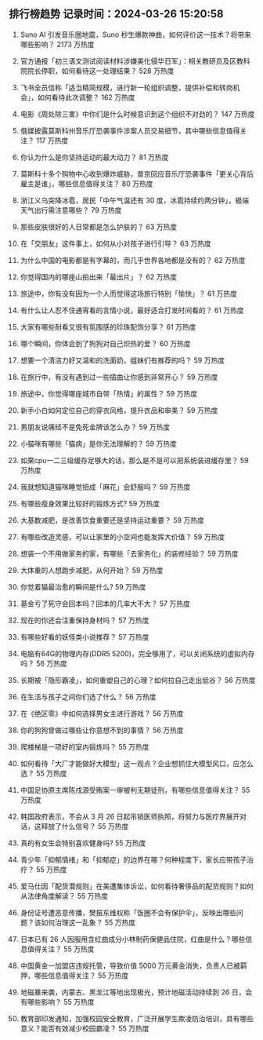 
## 排行榜趋势 记录时间：2024-03-26 15:20:58
  
  1. Suno AI 引发音乐圈地震，Suno 秒生爆款神曲，如何评价这一技术？将带来哪些影响？ 2173 万热度
    
  2. 官方通报「初三语文测试阅读材料涉嫌美化侵华日军」：相关教研员及区教科院院长停职，如何看待这一处理结果？ 528 万热度
    
  3. 飞书全员信称「适当精简规模，进行新一轮组织调整，提供补偿和转岗机会」，如何看待此次调整？ 162 万热度
    
  4. 电影《周处除三害》中你们是什么时候意识到这个组织不对劲的？ 147 万热度
    
  5. 俄媒披露莫斯科州音乐厅恐袭事件涉案人员交易细节，其中哪些信息值得关注？ 117 万热度
    
  6. 你认为什么是你坚持运动的最大动力？ 81 万热度
    
  7. 莫斯科十多个购物中心收到爆炸威胁，普京回应音乐厅恐袭事件「更关心背后雇主是谁」，哪些信息值得关注？ 80 万热度
    
  8. 浙江义乌突降冰雹，居民「中午气温还有 30 度，冰雹持续约两分钟」，极端天气出行需注意哪些？ 79 万热度
    
  9. 那些皮肤很好的人日常都是怎么护肤的？ 63 万热度
    
  10. 在「交朋友」这件事上，如何从小对孩子进行引导？ 63 万热度
    
  11. 为什么中国的电影都是有字幕的，而几乎世界各地都是没有的？ 62 万热度
    
  12. 你觉得国内的哪座山拍出来「最出片」？ 62 万热度
    
  13. 旅途中，你有没有因为一个人而觉得这场旅行特别「愉快」？ 61 万热度
    
  14. 有什么让人忍不住通宵看的言情小说，最好适合打发时间看的？ 61 万热度
    
  15. 大家有哪些耐看又很有氛围感的珍珠配饰分享？ 61 万热度
    
  16. 哪个瞬间，你体会到了狗狗对自己炽热的爱？ 60 万热度
    
  17. 想要一个清洁力好又温和的洗面奶，姐妹们有推荐的吗？ 59 万热度
    
  18. 在旅行中，有没有遇到过一些插曲让你感到非常开心？ 59 万热度
    
  19. 旅途中，你觉得哪座城市自带「热情」的属性？ 59 万热度
    
  20. 新手小白如何定位自己的穿衣风格，提升衣品和审美？ 59 万热度
    
  21. 男朋友说痛经不是免死金牌该怎么办？ 59 万热度
    
  22. 小猫咪有哪些「猫病」是你无法理解的？ 59 万热度
    
  23. 如果cpu一二三级缓存足够大的话，那么是不是可以把系统装进缓存里？ 59 万热度
    
  24. 我就想知道猫咪睡觉扭成「麻花」会舒服吗？ 59 万热度
    
  25. 有哪些瘦身效果比较好的锻炼方式? 59 万热度
    
  26. 大基数减肥，是改善饮食重要还是坚持运动重要？ 59 万热度
    
  27. 有哪些改造灵感，可以让家里的小空间也能发挥大价值？ 59 万热度
    
  28. 想装一个不用做家务的家，有哪些「去家务化」的装修经验？ 59 万热度
    
  29. 大体重的人想跑步减肥，从何开始？ 59 万热度
    
  30. 你觉着猫最治愈的瞬间是什么? 59 万热度
    
  31. 基金亏了死守会回本吗？回本的几率大不大？ 57 万热度
    
  32. 现在的你还会注重保持身材吗？ 57 万热度
    
  33. 有哪些好看的妖怪类小说推荐？ 57 万热度
    
  34. 电脑有64G的物理内存(DDR5 5200)，完全够用了，可以关闭系统的虚拟内存吗？ 56 万热度
    
  35. 长期被「隐形霸凌」，如何重塑自己的心理？如何拉自己走出低谷？ 56 万热度
    
  36. 在生活与孩子之间你们选了什么？ 56 万热度
    
  37. 在《绝区零》中如何选择男女主进行游戏？ 56 万热度
    
  38. 你的狗狗曾做过哪些让你意想不到的事情？ 56 万热度
    
  39. 爬楼梯是一项好的室内锻炼吗？ 55 万热度
    
  40. 如何看待「大厂才能做好大模型」这一观点？企业想抓住大模型风口，应怎么选？ 55 万热度
    
  41. 中国足协原主席陈戌源受贿案一审被判无期徒刑，有哪些信息值得关注？ 55 万热度
    
  42. 韩国政府表示，不会从 3 月 26 日起吊销医师执照，将努力与医疗界展开对话，这释放了什么信号？ 55 万热度
    
  43. 真的有女生会特别喜欢健身吗? 55 万热度
    
  44. 青少年「抑郁情绪」和「抑郁症」的边界在哪？何种程度下，家长应带孩子治疗？ 55 万热度
    
  45. 爱马仕因「配货潜规则」在美遭集体诉讼，如何看待奢侈品的配货规则？如何从法律角度解读？ 55 万热度
    
  46. 身份证号遭恶意传播，樊振东维权称「饭圈不会有保护伞」，反映出哪些问题？该如何治理这一乱象？ 55 万热度
    
  47. 日本已有 26 人因服用含红曲成分小林制药保健品住院，红曲是什么？哪些信息值得关注？ 55 万热度
    
  48. 中国黄金一加盟店违规托管，导致价值 5000 万元黄金消失，负责人已被羁押，哪些信息值得关注？ 55 万热度
    
  49. 地磁暴来袭，内蒙古、黑龙江等地出现极光，预计地磁活动持续到 26 日，会有哪些影响？ 55 万热度
    
  50. 教育部印发通知，加强校园安全教育，广泛开展学生欺凌防治培训，具有哪些意义？能否有效减少校园霸凌？ 55 万热度
    
